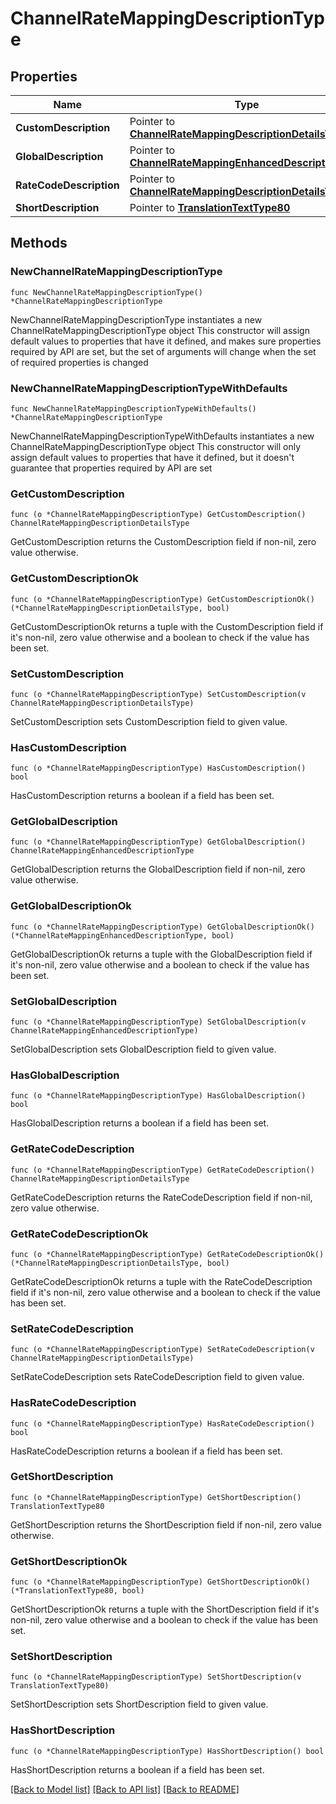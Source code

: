 # ChannelRateMappingDescriptionType

## Properties

Name | Type | Description | Notes
------------ | ------------- | ------------- | -------------
**CustomDescription** | Pointer to [**ChannelRateMappingDescriptionDetailsType**](ChannelRateMappingDescriptionDetailsType.md) |  | [optional] 
**GlobalDescription** | Pointer to [**ChannelRateMappingEnhancedDescriptionType**](ChannelRateMappingEnhancedDescriptionType.md) |  | [optional] 
**RateCodeDescription** | Pointer to [**ChannelRateMappingDescriptionDetailsType**](ChannelRateMappingDescriptionDetailsType.md) |  | [optional] 
**ShortDescription** | Pointer to [**TranslationTextType80**](TranslationTextType80.md) |  | [optional] 

## Methods

### NewChannelRateMappingDescriptionType

`func NewChannelRateMappingDescriptionType() *ChannelRateMappingDescriptionType`

NewChannelRateMappingDescriptionType instantiates a new ChannelRateMappingDescriptionType object
This constructor will assign default values to properties that have it defined,
and makes sure properties required by API are set, but the set of arguments
will change when the set of required properties is changed

### NewChannelRateMappingDescriptionTypeWithDefaults

`func NewChannelRateMappingDescriptionTypeWithDefaults() *ChannelRateMappingDescriptionType`

NewChannelRateMappingDescriptionTypeWithDefaults instantiates a new ChannelRateMappingDescriptionType object
This constructor will only assign default values to properties that have it defined,
but it doesn't guarantee that properties required by API are set

### GetCustomDescription

`func (o *ChannelRateMappingDescriptionType) GetCustomDescription() ChannelRateMappingDescriptionDetailsType`

GetCustomDescription returns the CustomDescription field if non-nil, zero value otherwise.

### GetCustomDescriptionOk

`func (o *ChannelRateMappingDescriptionType) GetCustomDescriptionOk() (*ChannelRateMappingDescriptionDetailsType, bool)`

GetCustomDescriptionOk returns a tuple with the CustomDescription field if it's non-nil, zero value otherwise
and a boolean to check if the value has been set.

### SetCustomDescription

`func (o *ChannelRateMappingDescriptionType) SetCustomDescription(v ChannelRateMappingDescriptionDetailsType)`

SetCustomDescription sets CustomDescription field to given value.

### HasCustomDescription

`func (o *ChannelRateMappingDescriptionType) HasCustomDescription() bool`

HasCustomDescription returns a boolean if a field has been set.

### GetGlobalDescription

`func (o *ChannelRateMappingDescriptionType) GetGlobalDescription() ChannelRateMappingEnhancedDescriptionType`

GetGlobalDescription returns the GlobalDescription field if non-nil, zero value otherwise.

### GetGlobalDescriptionOk

`func (o *ChannelRateMappingDescriptionType) GetGlobalDescriptionOk() (*ChannelRateMappingEnhancedDescriptionType, bool)`

GetGlobalDescriptionOk returns a tuple with the GlobalDescription field if it's non-nil, zero value otherwise
and a boolean to check if the value has been set.

### SetGlobalDescription

`func (o *ChannelRateMappingDescriptionType) SetGlobalDescription(v ChannelRateMappingEnhancedDescriptionType)`

SetGlobalDescription sets GlobalDescription field to given value.

### HasGlobalDescription

`func (o *ChannelRateMappingDescriptionType) HasGlobalDescription() bool`

HasGlobalDescription returns a boolean if a field has been set.

### GetRateCodeDescription

`func (o *ChannelRateMappingDescriptionType) GetRateCodeDescription() ChannelRateMappingDescriptionDetailsType`

GetRateCodeDescription returns the RateCodeDescription field if non-nil, zero value otherwise.

### GetRateCodeDescriptionOk

`func (o *ChannelRateMappingDescriptionType) GetRateCodeDescriptionOk() (*ChannelRateMappingDescriptionDetailsType, bool)`

GetRateCodeDescriptionOk returns a tuple with the RateCodeDescription field if it's non-nil, zero value otherwise
and a boolean to check if the value has been set.

### SetRateCodeDescription

`func (o *ChannelRateMappingDescriptionType) SetRateCodeDescription(v ChannelRateMappingDescriptionDetailsType)`

SetRateCodeDescription sets RateCodeDescription field to given value.

### HasRateCodeDescription

`func (o *ChannelRateMappingDescriptionType) HasRateCodeDescription() bool`

HasRateCodeDescription returns a boolean if a field has been set.

### GetShortDescription

`func (o *ChannelRateMappingDescriptionType) GetShortDescription() TranslationTextType80`

GetShortDescription returns the ShortDescription field if non-nil, zero value otherwise.

### GetShortDescriptionOk

`func (o *ChannelRateMappingDescriptionType) GetShortDescriptionOk() (*TranslationTextType80, bool)`

GetShortDescriptionOk returns a tuple with the ShortDescription field if it's non-nil, zero value otherwise
and a boolean to check if the value has been set.

### SetShortDescription

`func (o *ChannelRateMappingDescriptionType) SetShortDescription(v TranslationTextType80)`

SetShortDescription sets ShortDescription field to given value.

### HasShortDescription

`func (o *ChannelRateMappingDescriptionType) HasShortDescription() bool`

HasShortDescription returns a boolean if a field has been set.


[[Back to Model list]](../README.md#documentation-for-models) [[Back to API list]](../README.md#documentation-for-api-endpoints) [[Back to README]](../README.md)


